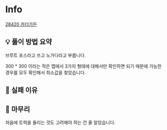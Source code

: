 # Info
[28420 카더가든](https://www.acmicpc.net/problem/28420)

## 💡 풀이 방법 요약

브루트 포스라고 쓰고 노가다라고 부릅니다.

300 * 300 이라는 작은 맵에서 3가지 형태에 대해서만 확인하면 되기 때문에 가능한 경우를 모두 확인해서 최소값을 찾았습니다.

## 👀 실패 이유

## 🙂 마무리

처음에 트럭을 돌리는 것도 고려해야 하는 건 줄 알았습니다.